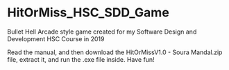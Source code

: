 # HitOrMiss_HSC_SDD_Game
 Bullet Hell Arcade style game created for my Software Design and Development HSC Course in 2019

 Read the manual, and then download the HitOrMissV1.0 - Soura Mandal.zip file, extract it, and run the .exe file inside. Have fun!
